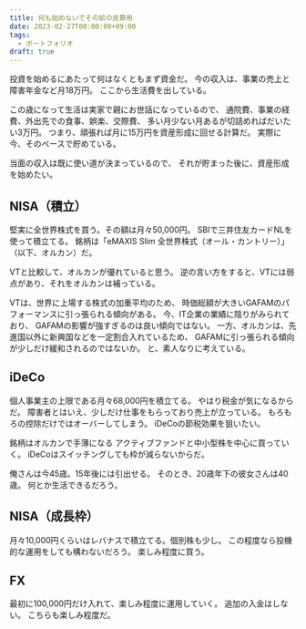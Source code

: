 ```yaml
---
title: 何も始めないでその前の皮算用
date: 2023-02-27T00:00:00+09:00
tags:
  - ポートフォリオ
draft: true
---
```

投資を始めるにあたって何はなくともまず資金だ。
今の収入は、事業の売上と障害年金など月18万円。
ここから生活費を出している。
<!--more-->
この歳になって生活は実家で親にお世話になっているので、
通院費、事業の経費、外出先での食事、娯楽、交際費、
多い月少ない月あるが切詰めればだいたい3万円。
つまり、頑張れば月に15万円を資産形成に回せる計算だ。
実際に今、そのペースで貯めている。

当面の収入は既に使い道が決まっているので、
それが貯まった後に、資産形成を始めたい。

## NISA（積立）
堅実に全世界株式を買う。その額は月々50,000円。
SBIで三井住友カードNLを使って積立てる。
銘柄は「eMAXIS Slim 全世界株式（オール・カントリー）」（以下、オルカン）だ。

VTと比較して、オルカンが優れていると思う。
逆の言い方をすると、VTには弱点があり、それをオルカンは補っている。

VTは、世界に上場する株式の加重平均のため、
時価総額が大きいGAFAMのパフォーマンスに引っ張られる傾向がある。
今、IT企業の業績に陰りがみられており、
GAFAMの影響が強すぎるのは良い傾向ではない。
一方、オルカンは、先進国以外に新興国などを一定割合入れているため、
GAFAMに引っ張られる傾向が少しだけ緩和されるのではないか。
と、素人なりに考えている。

## iDeCo
個人事業主の上限である月々68,000円を積立てる。
やはり税金が気になるからだ。
障害者とはいえ、少しだけ仕事をもらっており売上が立っている。
もろもろの控除だけではオーバーしてしまう。
iDeCoの節税効果を狙いたい。

銘柄はオルカンで手薄になる
アクティブファンドと中小型株を中心に買っていく。
iDeCoはスイッチングしても枠が減らないからだ。

俺さんは今45歳。15年後には引出せる。
そのとき、20歳年下の彼女さんは40歳。
何とか生活できるだろう。

## NISA（成長枠）
月々10,000円くらいはレバナスで積立てる。個別株も少し。
この程度なら投機的な運用をしても構わないだろう。
楽しみ程度に買う。

## FX
最初に100,000円だけ入れて、楽しみ程度に運用していく。
追加の入金はしない。
こちらも楽しみ程度だ。
